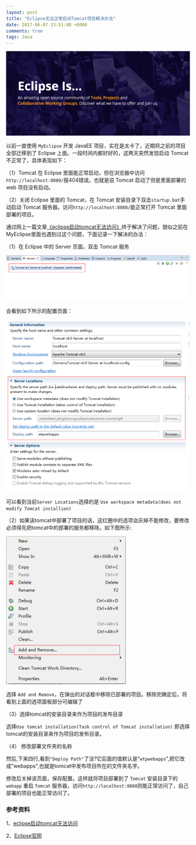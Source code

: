 ```yaml
---
layout: post
title: "Eclipse无法正常启动Tomcat项目解决办法"
date: 2017-06-07 13:51:00 +8000
comments: true
tags: Java
---
```


![eclipse-logo.png](/images/eclipse-tomcat-lanuch-error/eclipse-logo.png)

以前一直使用 `MyEclipse` 开发 JavaEE 项目，实在是太卡了，近期将之前的项目全部迁移到了 Eclipse 上面。一段时间内都好好的，这两天突然发现启动 Tomcat 不正常了，具体表现如下：

（1）Tomcat 在 Eclipse 里面能正常启动，但在浏览器中访问`http://localhost:8080/`报404错误。也就是说 Tomcat 启动了但是里面部署的 web 项目没有启动。

（2）关闭 Eclipse 里面的 Tomcat，在 Tomcat 安装目录下双击`startup.bat`手动启动 Tomcat 服务器。访问`http://localhost:8080/`能正常打开 Tomcat 里面部署的项目。

通过网上一篇文章[《eclipse启动tomcat无法访问》](http://blog.csdn.net/wqjsir/article/details/7169838/)终于解决了问题，貌似之前在MyEclipse里面也遇到过这个问题，下面记录一下解决的办法：

（1）在 Eclipse 中的 Server 页面，双击 Tomcat 服务

![open-server.png](/images/eclipse-tomcat-lanuch-error/open-server.png)

会看到如下所示的配置页面：
   
![open-server.png](/images/eclipse-tomcat-lanuch-error/config-error.png)

可以看到当前`Server Locations`选择的是 `Use workspace metadata(does not modify Tomcat installion)`

（2）如果该tomcat中部署了项目的话，这红圈中的选项会灰掉不能修改，要修改必须得先把tomcat中的部署的服务都移除。如下图所示:

![open-server.png](/images/eclipse-tomcat-lanuch-error/add-remove.png)

选择 `Add and Remove`，在弹出的对话框中移除已部署的项目。移除完确定后，将看到上面的选项面板部分可编辑了

（3）选择tomcat的安装目录来作为项目的发布目录

选择`Use tomcat installation(Task control of Tomcat installation)` 即选择tomcat的安装目录来作为项目的发布目录。

 （4） 修改部署文件夹的名称

然后,下来四行,看到`"Deploy Path"`了没?它后面的值默认是"`wtpwebapps`",把它改成"webapps",也就是tomcat中发布项目所在的文件夹名字。

修改后关掉该页面，保存配置。这样就将项目部署到了 `Tomcat` 安装目录下的 `webapp`
重启 `Tomcat` 服务器，访问`http://localhost:8080`则能正常访问了，自己部署的项目也能正常访问了。

### 参考资料

1、[eclipse启动tomcat无法访问](http://blog.csdn.net/wqjsir/article/details/7169838/)

2、[Eclipse官网](https://www.eclipse.org/)
